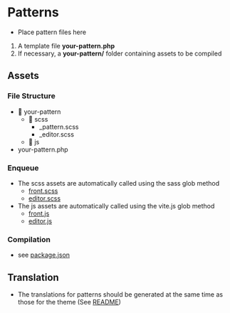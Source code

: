 # Patterns

- Place pattern files here

1. A template file **your-pattern.php**
2. If necessary, a **your-pattern/** folder containing assets to be compiled

## Assets

### File Structure

- 📂 your-pattern
  - 📂 scss
    - \_pattern.scss
    - \_editor.scss
  - 📂 js
- your-pattern.php

### Enqueue

- The scss assets are automatically called using the sass glob method
  - [front.scss](../src/styles/front.scss)
  - [editor.scss](../src/styles/editor.scss)
- The js assets are automatically called using the vite.js glob method
  - [front.js](../src/scripts/front.js)
  - [editor.js](../src/scripts/editor.js)

### Compilation

- see [package.json](../package.json)

## Translation

- The translations for patterns should be generated at the same time as those for the theme (See [README](../README.md#translation))
